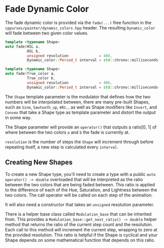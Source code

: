 # Fade Dynamic Color

The fade dynamic color is provided via the `fade(...)` free function in the
`cppurses/painter/dynamic_colors.hpp` header. The resulting `Dynamic_color` will
fade between two given color values.

```cpp
template <typename Shape>
auto fade(HSL a,
          HSL b,
          unsigned resolution              = 400,
          Dynamic_color::Period_t interval = std::chrono::milliseconds{40}) -> Dynamic_color;

template <typename Shape>
auto fade(True_color a,
          True_color b,
          unsigned resolution              = 400,
          Dynamic_color::Period_t interval = std::chrono::milliseconds{40}) -> Dynamic_color;
```

The `Shape` template parameter is the modulator that defines how the two numbers
will be interpolated between, there are many pre-built Shapes, such as `Sine`,
`Sawtooth_up`, etc... as well as Shape modifiers like `Invert`, and `Convex`
that take a Shape type as template parameter and distort the output in some way.

The Shape parameter will provide an `operator()` that outputs a ratio[0, 1] of
where between the two colors `a` and `b` the fade is currently at.

`resolution` is the number of steps the `Shape` will increment through before
repeating itself, a new step is calculated every `interval`.

## Creating New Shapes

To create a new Shape type, you'll need to create a type with a public `auto
operator() -> double` overloaded that will be interpreted as the ratio between
the two colors that are being faded between. This ratio is applied to the
difference of each of the Hue, Saturation, and Lightness between the two colors.
The call operator will be called on each step of the animation.

It will also need a constructor that takes an `unsigned` resolution parameter.

There is a helper base class called `Modulation_base` that can be inherited
from. This provides a `Modulation_base::get_next_ratio() -> double` helper
method that returns the ratio of the current step count and the resolution. Each
call to this method will increment the current step, wrapping to zero at the
provided resolution. This ratio is helpful if the Shape is cyclical and your
Shape depends on some mathematical function that depends on this ratio.
